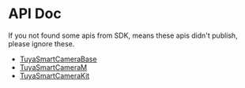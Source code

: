 # API Doc

If you not found some apis from SDK, means these apis didn't publish, please ignore these.

* [TuyaSmartCameraBase](api/TuyaSmartCameraBase-en.md)
* [TuyaSmartCameraM](api/TuyaSmartCameraM-en.md)
* [TuyaSmartCameraKit](api/TuyaSmartCameraKit-en.md)

